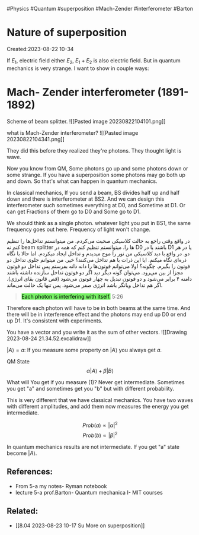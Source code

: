 #Physics #Quantum #superposition #Mach-Zender #interferometer #Barton 

# Nature of superposition
Created:2023-08-22 10-34

If $E_1$, electric field either $E_2$, $E_1 + E_2$ is also electric field. But in quantum mechanics is very strange. I want to show in couple ways:

# Mach- Zender interferometer (1891-1892)


Scheme of beam splitter. 
![[Pasted image 20230822104101.png]]

what is Mach-Zender interferometer?
![[Pasted image 20230822104341.png]]

They did this before they realized they're photons. They thought light is wave.

Now you know from QM, Some photons go up and some photons down or some strange. If you have a superposition some photons may go both up and down. So that's what can happen in quantum mechanics.

In classical mechanics, If you send a beam, BS divides half up and half down and there is interferometer at BS2. And we can design this interferometer such sometimes everything at D0, and Sometime at D1. Or can get Fractions of them go to D0 and Some go to D1. 

We should think as a single photon. whatever light you put in BS1, the same frequency goes out here. Frequency of light won't change.


در واقع وقتی راجع به حالت کلاسیکی صحبت می‌کردم. من میتوانستم تداخل‌ها را تنظیم کنم نه beam splitter ها را. میتوانستم تنظیم کنم که همه در D0 باشند یا در D1 یا در هر دو. در واقع با دید کلاسیکی من نور را موج میدیدم و تداخل ایجاد میکردم. اما حالا با نگاه ذره‌ای نگاه میکنم. ایا این ذرات با هم تداخل می‌کنند؟ خیر. من میتوانم جلوی تداخل دو فوتون را بگیرم. چگونه؟‌ اولا می‌توانم فوتون‌ها را دانه دانه بفرستم پس تداخل دو فوتون‌ مجزا از بین می‌رود. می‌توان گونه دیگر دید اگر دو فوتون تداخل سازنده داشته باشند دامنه ۴ برابر می‌شود و دو فوتون تبدیل به چهار فوتون می‌شود (قص قانون بقای انرژی). اگر هم تداخل ویانگر باشد انرژی صفر می‌شود. پس تنها یک حالت می‌ماند.

><mark style="background: #2BE611A6;">Each photon is interfering with itself.</mark> 5:26



Therefore each photon will have to be in both beams at the same time. And there will be in interference effect and the photons may end up D0 or end up D1. It's consistent with experiments.

You have a vector and you write it as the sum of other vectors.
![[Drawing 2023-08-24 21.34.52.excalidraw]]


$|A\rangle =a:$ If you measure some property on $|A\rangle$ you always get $a$.

QM State 
$$\alpha|A\rangle + \beta|B\rangle \tag{1}$$

What will You get if you measure $(1)$? Never get intermediate. Sometimes you get "a" and sometimes get you "b" but with different probability.

This is very different that we have classical mechanics. You have two waves with different amplitudes, and add them now measures the energy you get intermediate.

$$Prob(a) \propto |\alpha|^2 $$
$$Prob(b) \propto |\beta|^2 $$

In quantum mechanics results are not intermediate. If you get "a" state become $|A\rangle$.
## References:

- From 5-a my notes- Ryman notebook
- lecture 5-a prof.Barton- Quantum mechanica I- MIT courses
## Related:
- [[8.04 2023-08-23 10-17 Su More on superposition]]

